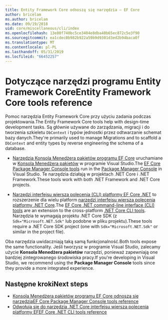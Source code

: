 ```yaml
---
title: Entity Framework Core odnoszą się narzędzia — EF Core
author: bricelam
ms.author: bricelam
ms.date: 09/19/2018
uid: core/miscellaneous/cli/index
ms.openlocfilehash: 13e80f740bc5ce3404e8dba40b65ec872c5e3f90
ms.sourcegitcommit: ea1cdec0b982b922a59b9d9301d3ed2b94baca0f
ms.translationtype: MT
ms.contentlocale: pl-PL
ms.lasthandoff: 05/31/2019
ms.locfileid: "66452257"
---
```

# <a name="entity-framework-core-tools-reference"></a><span data-ttu-id="eae91-102">Dotyczące narzędzi programu Entity Framework Core</span><span class="sxs-lookup"><span data-stu-id="eae91-102">Entity Framework Core tools reference</span></span>

<span data-ttu-id="eae91-103">Pomoc narzędzia Entity Framework Core przy użyciu zadania podczas projektowania.</span><span class="sxs-lookup"><span data-stu-id="eae91-103">The Entity Framework Core tools help with design-time development tasks.</span></span> <span data-ttu-id="eae91-104">Są głównie używane do zarządzania, migracji i do tworzenia szkieletu `DbContext` i typów jednostki przez odtwarzanie schemat bazy danych.</span><span class="sxs-lookup"><span data-stu-id="eae91-104">They're primarily used to manage Migrations and to scaffold a `DbContext` and entity types by reverse engineering the schema of a database.</span></span>

* <span data-ttu-id="eae91-105">[Narzędzia Konsola Menedżera pakietów programu EF Core](powershell.md) uruchamiane w [Konsola Menedżera pakietów](https://docs.microsoft.com/nuget/tools/package-manager-console) w programie Visual Studio.</span><span class="sxs-lookup"><span data-stu-id="eae91-105">The [EF Core Package Manager Console tools](powershell.md) run in the [Package Manager Console](https://docs.microsoft.com/nuget/tools/package-manager-console) in Visual Studio.</span></span> <span data-ttu-id="eae91-106">Te narzędzia działają w projektach .NET Core i .NET Framework.</span><span class="sxs-lookup"><span data-stu-id="eae91-106">These tools work with both .NET Framework and .NET Core projects.</span></span>

* <span data-ttu-id="eae91-107">[Narzędzi interfejsu wiersza polecenia (CLI) platformy EF Core .NET](dotnet.md) to rozszerzenie dla wielu platform [narzędzi interfejsu wiersza polecenia platformy .NET Core](https://docs.microsoft.com/dotnet/core/tools/).</span><span class="sxs-lookup"><span data-stu-id="eae91-107">The [EF Core .NET command-line interface (CLI) tools](dotnet.md) are an extension to the cross-platform [.NET Core CLI tools](https://docs.microsoft.com/dotnet/core/tools/).</span></span> <span data-ttu-id="eae91-108">Narzędzia te wymagają projektu .NET Core SDK (z `Sdk="Microsoft.NET.Sdk"` lub podobne w pliku projektu).</span><span class="sxs-lookup"><span data-stu-id="eae91-108">These tools require a .NET Core SDK project (one with `Sdk="Microsoft.NET.Sdk"` or similar in the project file).</span></span>

<span data-ttu-id="eae91-109">Oba narzędzia uwidaczniają taką samą funkcjonalność.</span><span class="sxs-lookup"><span data-stu-id="eae91-109">Both tools expose the same functionality.</span></span> <span data-ttu-id="eae91-110">Jeśli tworzysz w programie Visual Studio, zalecamy użycie **Konsola Menedżera pakietów** narzędzi, ponieważ zapewniają one bardziej zintegrowanego środowiska pracy.</span><span class="sxs-lookup"><span data-stu-id="eae91-110">If you're developing in Visual Studio, we recommend using the **Package Manager Console** tools since they provide a more integrated experience.</span></span>

## <a name="next-steps"></a><span data-ttu-id="eae91-111">Następne kroki</span><span class="sxs-lookup"><span data-stu-id="eae91-111">Next steps</span></span>

* [<span data-ttu-id="eae91-112">Konsola Menedżera pakietów programu EF Core odnoszą się narzędzia</span><span class="sxs-lookup"><span data-stu-id="eae91-112">EF Core Package Manager Console tools reference</span></span>](powershell.md)
* [<span data-ttu-id="eae91-113">Odwołują się do narzędzia .NET Core interfejsu wiersza polecenia platformy EF</span><span class="sxs-lookup"><span data-stu-id="eae91-113">EF Core .NET CLI tools reference</span></span>](dotnet.md)

